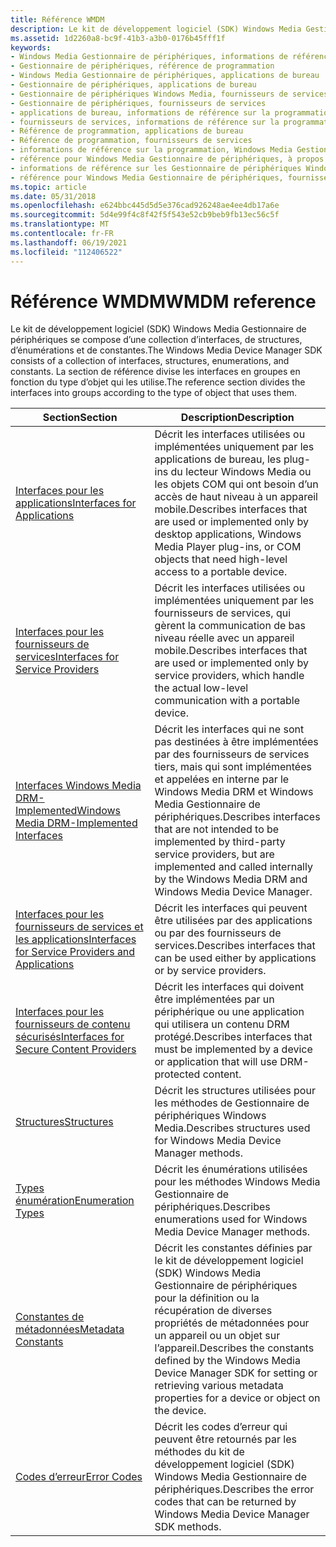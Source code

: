 ```yaml
---
title: Référence WMDM
description: Le kit de développement logiciel (SDK) Windows Media Gestionnaire de périphériques se compose d’une collection d’interfaces, de structures, d’énumérations et de constantes. Utilisez ces Articles de référence.
ms.assetid: 1d2260a8-bc9f-41b3-a3b0-0176b45fff1f
keywords:
- Windows Media Gestionnaire de périphériques, informations de référence sur la programmation
- Gestionnaire de périphériques, référence de programmation
- Windows Media Gestionnaire de périphériques, applications de bureau
- Gestionnaire de périphériques, applications de bureau
- Gestionnaire de périphériques Windows Media, fournisseurs de services
- Gestionnaire de périphériques, fournisseurs de services
- applications de bureau, informations de référence sur la programmation
- fournisseurs de services, informations de référence sur la programmation
- Référence de programmation, applications de bureau
- Référence de programmation, fournisseurs de services
- informations de référence sur la programmation, Windows Media Gestionnaire de périphériques
- référence pour Windows Media Gestionnaire de périphériques, à propos de
- informations de référence sur les Gestionnaire de périphériques Windows Media, applications de bureau
- référence pour Windows Media Gestionnaire de périphériques, fournisseurs de services
ms.topic: article
ms.date: 05/31/2018
ms.openlocfilehash: e624bbc445d5d5e376cad926248ae4ee4db17a6e
ms.sourcegitcommit: 5d4e99f4c8f42f5f543e52cb9beb9fb13ec56c5f
ms.translationtype: MT
ms.contentlocale: fr-FR
ms.lasthandoff: 06/19/2021
ms.locfileid: "112406522"
---
```

# <a name="wmdm-reference"></a><span data-ttu-id="00f90-118">Référence WMDM</span><span class="sxs-lookup"><span data-stu-id="00f90-118">WMDM reference</span></span>

<span data-ttu-id="00f90-119">Le kit de développement logiciel (SDK) Windows Media Gestionnaire de périphériques se compose d’une collection d’interfaces, de structures, d’énumérations et de constantes.</span><span class="sxs-lookup"><span data-stu-id="00f90-119">The Windows Media Device Manager SDK consists of a collection of interfaces, structures, enumerations, and constants.</span></span> <span data-ttu-id="00f90-120">La section de référence divise les interfaces en groupes en fonction du type d’objet qui les utilise.</span><span class="sxs-lookup"><span data-stu-id="00f90-120">The reference section divides the interfaces into groups according to the type of object that uses them.</span></span>



| <span data-ttu-id="00f90-121">Section</span><span class="sxs-lookup"><span data-stu-id="00f90-121">Section</span></span>                                                                                                    | <span data-ttu-id="00f90-122">Description</span><span class="sxs-lookup"><span data-stu-id="00f90-122">Description</span></span>                                                                                                                                                                                         |
|------------------------------------------------------------------------------------------------------------|-----------------------------------------------------------------------------------------------------------------------------------------------------------------------------------------------------|
| [<span data-ttu-id="00f90-123">Interfaces pour les applications</span><span class="sxs-lookup"><span data-stu-id="00f90-123">Interfaces for Applications</span></span>](interfaces-for-applications.md)                                             | <span data-ttu-id="00f90-124">Décrit les interfaces utilisées ou implémentées uniquement par les applications de bureau, les plug-ins du lecteur Windows Media ou les objets COM qui ont besoin d’un accès de haut niveau à un appareil mobile.</span><span class="sxs-lookup"><span data-stu-id="00f90-124">Describes interfaces that are used or implemented only by desktop applications, Windows Media Player plug-ins, or COM objects that need high-level access to a portable device.</span></span>                     |
| [<span data-ttu-id="00f90-125">Interfaces pour les fournisseurs de services</span><span class="sxs-lookup"><span data-stu-id="00f90-125">Interfaces for Service Providers</span></span>](interfaces-for-service-providers.md)                                   | <span data-ttu-id="00f90-126">Décrit les interfaces utilisées ou implémentées uniquement par les fournisseurs de services, qui gèrent la communication de bas niveau réelle avec un appareil mobile.</span><span class="sxs-lookup"><span data-stu-id="00f90-126">Describes interfaces that are used or implemented only by service providers, which handle the actual low-level communication with a portable device.</span></span>                                                |
| [<span data-ttu-id="00f90-127">Interfaces Windows Media DRM-Implemented</span><span class="sxs-lookup"><span data-stu-id="00f90-127">Windows Media DRM-Implemented Interfaces</span></span>](windows-media-drm-implemented-interfaces.md)                   | <span data-ttu-id="00f90-128">Décrit les interfaces qui ne sont pas destinées à être implémentées par des fournisseurs de services tiers, mais qui sont implémentées et appelées en interne par le Windows Media DRM et Windows Media Gestionnaire de périphériques.</span><span class="sxs-lookup"><span data-stu-id="00f90-128">Describes interfaces that are not intended to be implemented by third-party service providers, but are implemented and called internally by the Windows Media DRM and Windows Media Device Manager.</span></span> |
| [<span data-ttu-id="00f90-129">Interfaces pour les fournisseurs de services et les applications</span><span class="sxs-lookup"><span data-stu-id="00f90-129">Interfaces for Service Providers and Applications</span></span>](interfaces-for-service-providers-and-applications.md) | <span data-ttu-id="00f90-130">Décrit les interfaces qui peuvent être utilisées par des applications ou par des fournisseurs de services.</span><span class="sxs-lookup"><span data-stu-id="00f90-130">Describes interfaces that can be used either by applications or by service providers.</span></span>                                                                                                               |
| [<span data-ttu-id="00f90-131">Interfaces pour les fournisseurs de contenu sécurisés</span><span class="sxs-lookup"><span data-stu-id="00f90-131">Interfaces for Secure Content Providers</span></span>](interfaces-for-secure-content-providers.md)                     | <span data-ttu-id="00f90-132">Décrit les interfaces qui doivent être implémentées par un périphérique ou une application qui utilisera un contenu DRM protégé.</span><span class="sxs-lookup"><span data-stu-id="00f90-132">Describes interfaces that must be implemented by a device or application that will use DRM-protected content.</span></span>                                                                                       |
| [<span data-ttu-id="00f90-133">Structures</span><span class="sxs-lookup"><span data-stu-id="00f90-133">Structures</span></span>](structures.md)                                                                               | <span data-ttu-id="00f90-134">Décrit les structures utilisées pour les méthodes de Gestionnaire de périphériques Windows Media.</span><span class="sxs-lookup"><span data-stu-id="00f90-134">Describes structures used for Windows Media Device Manager methods.</span></span>                                                                                                                                 |
| [<span data-ttu-id="00f90-135">Types énumération</span><span class="sxs-lookup"><span data-stu-id="00f90-135">Enumeration Types</span></span>](enumeration-types.md)                                                                 | <span data-ttu-id="00f90-136">Décrit les énumérations utilisées pour les méthodes Windows Media Gestionnaire de périphériques.</span><span class="sxs-lookup"><span data-stu-id="00f90-136">Describes enumerations used for Windows Media Device Manager methods.</span></span>                                                                                                                               |
| [<span data-ttu-id="00f90-137">Constantes de métadonnées</span><span class="sxs-lookup"><span data-stu-id="00f90-137">Metadata Constants</span></span>](metadata-constants.md)                                                               | <span data-ttu-id="00f90-138">Décrit les constantes définies par le kit de développement logiciel (SDK) Windows Media Gestionnaire de périphériques pour la définition ou la récupération de diverses propriétés de métadonnées pour un appareil ou un objet sur l’appareil.</span><span class="sxs-lookup"><span data-stu-id="00f90-138">Describes the constants defined by the Windows Media Device Manager SDK for setting or retrieving various metadata properties for a device or object on the device.</span></span>                                 |
| [<span data-ttu-id="00f90-139">Codes d’erreur</span><span class="sxs-lookup"><span data-stu-id="00f90-139">Error Codes</span></span>](error-codes.md)                                                                             | <span data-ttu-id="00f90-140">Décrit les codes d’erreur qui peuvent être retournés par les méthodes du kit de développement logiciel (SDK) Windows Media Gestionnaire de périphériques.</span><span class="sxs-lookup"><span data-stu-id="00f90-140">Describes the error codes that can be returned by Windows Media Device Manager SDK methods.</span></span>                                                                                                         |



 

 

 




